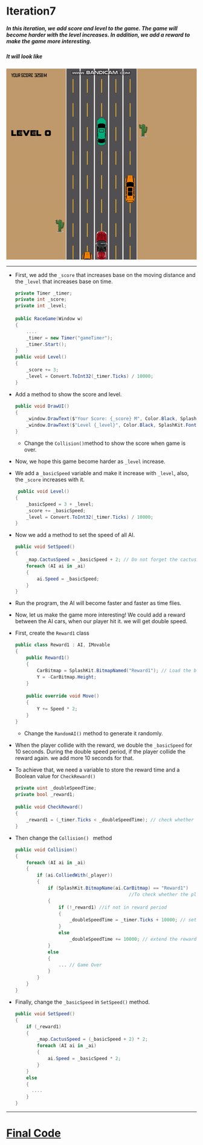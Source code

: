 # Iteration7

##### In this iteration, we add score and level to the game. The game will become harder with the level increases. In addition, we add a reward to make the game more interesting.

##### It will look like

![Iteration7](/img/8.gif)

------

- First, we add the `_score` that increases base on the moving distance and the `_level` that increases base on time.

  ```C#
  private Timer _timer;
  private int _score;
  private int _level;
  
  public RaceGame(Window w)
  {
      ....
      _timer = new Timer("gameTimer");
      _timer.Start();
  }
  public void Level()
  {
      _score += 3;
      _level = Convert.ToInt32(_timer.Ticks) / 10000;
  }
  ```

- Add a method to show the score and level.

  ```C#
  public void DrawUI()
  {
      _window.DrawText($"Your Score: {_score} M", Color.Black, SplashKit.FontNamed("FontU"), 		20, 20, 20); //Load font resource in LoadResource()
      _window.DrawText($"Level {_level}", Color.Black, SplashKit.FontNamed("FontJ"), 40, 20, 		250);	//Load font resource in LoadResource()
  }
  ```

  - Change the `Collision()`method to show the score when game is over.

- Now, we hope this game become harder as `_level` increase.

- We add a `_basicSpeed` variable and make it increase with `_level`, also, the `_score` increases with it.

  ```C#
   public void Level()
  {
      _basicSpeed = 3 + _level;
      _score += _basicSpeed;
      _level = Convert.ToInt32(_timer.Ticks) / 10000;
  }
  ```

- Now we add a method to set the speed of all AI.

  ```C#
  public void SetSpeed()
  {
      _map.CactusSpeed = _basicSpeed + 2; // Do not forget the cactus
      foreach (AI ai in _ai)
      {
          ai.Speed = _basicSpeed;
      }
  }
  ```

- Run the program, the AI will become faster and faster as time flies.

- Now, let us make the game more interesting! We could add a reward between the AI cars, when our player hit it. we will get double speed.

- First, create the `Reward1` class

  ```C#
  public class Reward1 : AI, IMovable
  {
      public Reward1()
      {
          CarBitmap = SplashKit.BitmapNamed("Reward1"); // Load the bitmap resource in advance
          Y = -CarBitmap.Height;
      }
  
      public override void Move()
      {
          Y += Speed * 2;
      }
  }
  ```

  - Change the `RandomAI()` method to generate it randomly.

- When the player collide with the reward, we double the `_basicSpeed` for 10 seconds. During the double speed period, if the player collide the reward again. we add more 10 seconds for that. 

- To achieve that, we need a variable to store the reward time and a Boolean value for `CheckReward()`

  ```C#
  private uint _doubleSpeedTime;
  private bool _reward1;
  
  public void CheckReward()
  {
      _reward1 = (_timer.Ticks < _doubleSpeedTime); // check whether in reward period or not
  }
  ```

- Then change the `Collision() ` method 

  ```C#
  public void Collision()
  {
      foreach (AI ai in _ai)
      {
          if (ai.ColliedWith(_player))
          {
              if (SplashKit.BitmapName(ai.CarBitmap) == "Reward1") 
                  							//To check whether the player hit the reward.
              {
                  if (!_reward1) //if not in reward period
                  {
                      _doubleSpeedTime = _timer.Ticks + 10000; // set the reward period
                  }
                  else
                      _doubleSpeedTime += 10000; // extend the reward period
              }
              else
              {
                  ... // Game Over
              }
          }
      }
  }
  ```

- Finally, change the `_basicSpeed` in `SetSpeed()` method.

  ```C#
  public void SetSpeed()
  {
      if (_reward1)
      {
          _map.CactusSpeed = (_basicSpeed + 2) * 2;
          foreach (AI ai in _ai)
          {
              ai.Speed = _basicSpeed * 2;
          }
      }
      else
      {
      	.... 
      }
  }
  ```

------

# [Final Code](code/Iteration7)